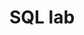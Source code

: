 # SQL lab 
<!--
Answer the following questions:

1. Write the SQL code to create a table called Student. The table structure is summarised in the table below (Note that STU_NUM is the primary key):

<img src="table.png" width="80%"/>

2. After you have created the table in question 1, write the SQL code to enter the first two rows of the table as below:

<img src="info.png" width="80%"/>

3. Assuming all the data in the Student table has been entered as shown below, write the SQL code that will list all attributes for a COURSE_CODE of 305.

<img src="All1.png" width="80%"/>
<img src="All2.png" width="80%"/>

4.  Write the SQL code to change the course code to 304 for the person whose student number is 07.

5. Write the SQL code to delete the row of the person named Jamie Lannister, who started on 5 September 2012, whose course code is 101 and project number is 2. Use logical operators to include all of the information given in this problem.

6. Write the SQL code that will change the PROJ_NUM to 14 for all those students who started before 1 January 2016 and whose course code is at least 201.

7. Write the SQL code that will delete all of the data inside a table, but not the table itself.

8. Write the SQL code that will delete the Student table entirely.
